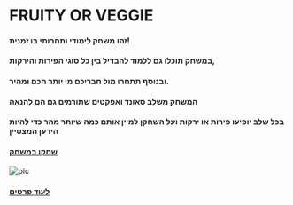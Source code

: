 # FRUITY OR VEGGIE
#### זהו משחק לימודי ותחרותי בו זמנית!
#### במשחק תוכלו גם ללמוד להבדיל בין כל סוגי הפירות והירקות,
#### ובנוסף תתחרו מול חבריכם מי יותר חכם ומהיר.
#### המשחק משלב סאונד ואפקטים שתורמים גם הם להנאה
#### בכל שלב יופיעו פירות או ירקות ועל השחקן למיין אותם כמה שיותר מהר כדי להיות הידען המצטיין 
#### [שחקו במשחק](https://tommy-bar.itch.io/fruitty-or-veggie)
![pic](https://github.com/GameDev-Tommy-Bar/fruty_or_veggie/blob/60eb2a963c3d9224c2c509e977d4b677fe0ba654/elements%20pics/Capture.PNG)
#### [לעוד פרטים](https://github.com/GameDev-Tommy-Bar/fruty_or_veggie/blob/a64d6a02f5e27366230b5df1f9190065cc67272c/elements.md)
